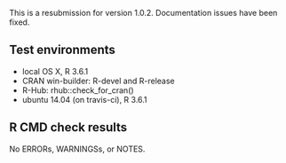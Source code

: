 This is a resubmission for version 1.0.2.
Documentation issues have been fixed.

## Test environments

* local OS X, R 3.6.1
* CRAN win-builder: R-devel and R-release
* R-Hub: rhub::check_for_cran()
* ubuntu 14.04 (on travis-ci), R 3.6.1

## R CMD check results

No ERRORs, WARNINGSs, or NOTES.
